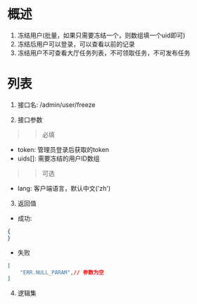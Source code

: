 # 概述

1. 冻结用户(批量，如果只需要冻结一个，则数组填一个uid即可)
2. 冻结后用户可以登录，可以查看以前的记录
3. 冻结用户不可查看大厅任务列表，不可领取任务，不可发布任务

# 列表

1. 接口名: /admin/user/freeze

2. 接口参数

>>必填
* token: 管理员登录后获取的token
* uids[]: 需要冻结的用户ID数组

>>可选
* lang: 客户端语言，默认中文('zh')

3. 返回值
* 成功:
```json
{
}
```

* 失败
```json
[
    "ERR.NULL_PARAM",// 参数为空
]
```

4. 逻辑集